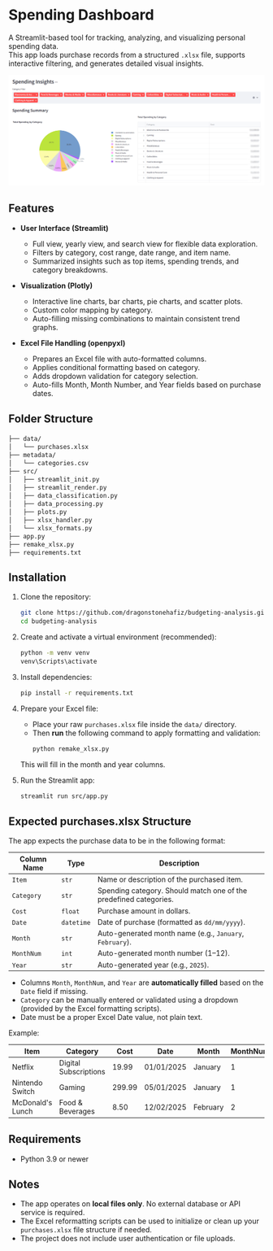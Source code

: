 # Spending Dashboard

A Streamlit-based tool for tracking, analyzing, and visualizing personal spending data.\
This app loads purchase records from a structured `.xlsx` file, supports interactive filtering, and generates detailed visual insights.

![Preview Image](images/budgeting1.png)

## Features

- **User Interface (Streamlit)**

  - Full view, yearly view, and search view for flexible data exploration.
  - Filters by category, cost range, date range, and item name.
  - Summarized insights such as top items, spending trends, and category breakdowns.

- **Visualization (Plotly)**

  - Interactive line charts, bar charts, pie charts, and scatter plots.
  - Custom color mapping by category.
  - Auto-filling missing combinations to maintain consistent trend graphs.

- **Excel File Handling (openpyxl)**

  - Prepares an Excel file with auto-formatted columns.
  - Applies conditional formatting based on category.
  - Adds dropdown validation for category selection.
  - Auto-fills Month, Month Number, and Year fields based on purchase dates.

## Folder Structure

```plaintext
├── data/
│   └── purchases.xlsx
├── metadata/
│   └── categories.csv
├── src/
│   ├── streamlit_init.py
│   ├── streamlit_render.py
│   ├── data_classification.py
│   ├── data_processing.py
│   ├── plots.py
│   ├── xlsx_handler.py
│   └── xlsx_formats.py
├── app.py
├── remake_xlsx.py
├── requirements.txt
```

## Installation

1. Clone the repository:

   ```bash
   git clone https://github.com/dragonstonehafiz/budgeting-analysis.git
   cd budgeting-analysis
   ```

2. Create and activate a virtual environment (recommended):

   ```bash
   python -m venv venv
   venv\Scripts\activate
   ```

3. Install dependencies:

   ```bash
   pip install -r requirements.txt
   ```

4. Prepare your Excel file:

   - Place your raw `purchases.xlsx` file inside the `data/` directory.
   - Then **run** the following command to apply formatting and validation:
     ```bash
     python remake_xlsx.py
     ```

   This will fill in the month and year columns.

5. Run the Streamlit app:

   ```bash
   streamlit run src/app.py
   ```

## Expected purchases.xlsx Structure

The app expects the purchase data to be in the following format:

| Column Name | Type       | Description                                                       |
| ----------- | ---------- | ----------------------------------------------------------------- |
| `Item`      | `str`      | Name or description of the purchased item.                        |
| `Category`  | `str`      | Spending category. Should match one of the predefined categories. |
| `Cost`      | `float`    | Purchase amount in dollars.                                       |
| `Date`      | `datetime` | Date of purchase (formatted as `dd/mm/yyyy`).                     |
| `Month`     | `str`      | Auto-generated month name (e.g., `January`, `February`).          |
| `MonthNum`  | `int`      | Auto-generated month number (1–12).                               |
| `Year`      | `str`      | Auto-generated year (e.g., `2025`).                               |

- Columns `Month`, `MonthNum`, and `Year` are **automatically filled** based on the `Date` field if missing.
- `Category` can be manually entered or validated using a dropdown (provided by the Excel formatting scripts).
- Date must be a proper Excel Date value, not plain text.

Example:

| Item             | Category              | Cost   | Date       | Month    | MonthNum | Year |
| ---------------- | --------------------- | ------ | ---------- | -------- | -------- | ---- |
| Netflix          | Digital Subscriptions | 19.99  | 01/01/2025 | January  | 1        | 2025 |
| Nintendo Switch  | Gaming                | 299.99 | 05/01/2025 | January  | 1        | 2025 |
| McDonald's Lunch | Food & Beverages      | 8.50   | 12/02/2025 | February | 2        | 2025 |

## Requirements

- Python 3.9 or newer

## Notes

- The app operates on **local files only**. No external database or API service is required.
- The Excel reformatting scripts can be used to initialize or clean up your `purchases.xlsx` file structure if needed.
- The project does not include user authentication or file uploads.


